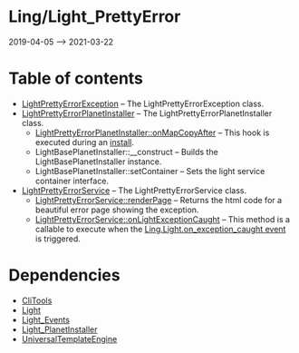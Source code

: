 Ling/Light_PrettyError
================
2019-04-05 --> 2021-03-22




Table of contents
===========

- [LightPrettyErrorException](https://github.com/lingtalfi/Light_PrettyError/blob/master/doc/api/Ling/Light_PrettyError/Exception/LightPrettyErrorException.md) &ndash; The LightPrettyErrorException class.
- [LightPrettyErrorPlanetInstaller](https://github.com/lingtalfi/Light_PrettyError/blob/master/doc/api/Ling/Light_PrettyError/Light_PlanetInstaller/LightPrettyErrorPlanetInstaller.md) &ndash; The LightPrettyErrorPlanetInstaller class.
    - [LightPrettyErrorPlanetInstaller::onMapCopyAfter](https://github.com/lingtalfi/Light_PrettyError/blob/master/doc/api/Ling/Light_PrettyError/Light_PlanetInstaller/LightPrettyErrorPlanetInstaller/onMapCopyAfter.md) &ndash; This hook is executed during an [install](https://github.com/lingtalfi/TheBar/blob/master/discussions/import-install.md#summary).
    - LightBasePlanetInstaller::__construct &ndash; Builds the LightBasePlanetInstaller instance.
    - LightBasePlanetInstaller::setContainer &ndash; Sets the light service container interface.
- [LightPrettyErrorService](https://github.com/lingtalfi/Light_PrettyError/blob/master/doc/api/Ling/Light_PrettyError/Service/LightPrettyErrorService.md) &ndash; The LightPrettyErrorService class.
    - [LightPrettyErrorService::renderPage](https://github.com/lingtalfi/Light_PrettyError/blob/master/doc/api/Ling/Light_PrettyError/Service/LightPrettyErrorService/renderPage.md) &ndash; Returns the html code for a beautiful error page showing the exception.
    - [LightPrettyErrorService::onLightExceptionCaught](https://github.com/lingtalfi/Light_PrettyError/blob/master/doc/api/Ling/Light_PrettyError/Service/LightPrettyErrorService/onLightExceptionCaught.md) &ndash; This method is a callable to execute when the [Ling.Light.on_exception_caught event](https://github.com/lingtalfi/Light/blob/master/personal/mydoc/pages/events.md) is triggered.


Dependencies
============
- [CliTools](https://github.com/lingtalfi/CliTools)
- [Light](https://github.com/lingtalfi/Light)
- [Light_Events](https://github.com/lingtalfi/Light_Events)
- [Light_PlanetInstaller](https://github.com/lingtalfi/Light_PlanetInstaller)
- [UniversalTemplateEngine](https://github.com/lingtalfi/UniversalTemplateEngine)


